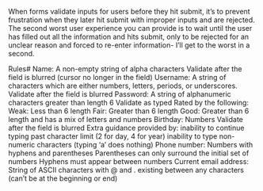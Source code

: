 When forms validate inputs for users before they hit submit, it’s to prevent frustration when they later hit submit with improper inputs and are rejected. The second worst user experience you can provide is to wait until the user has filled out all the information and hits submit, only to be rejected for an unclear reason and forced to re-enter information- I’ll get to the worst in a second.

Rules#
Name: A non-empty​ string of alpha characters
Validate after the field is blurred (cursor no longer in the field)
Username: A string of characters which are either numbers, letters, periods, or underscores.
Validate after the field is blurred
Password: A string of alphanumeric characters greater than length 6
Validate as typed
Rated by the following:
Weak: Less than 6 length
Fair: Greater than 6 length
Good: Greater than 6 length and has a mix of letters and numbers
Birthday: Numbers
Validate after the field is blurred
Extra guidance provided by:
inability to continue typing past character limit (2 for day, 4 for year)
inability to type non-numeric characters (typing ‘a’ does nothing)
Phone number: Numbers with hyphens and parentheses
Parentheses can only surround the initial set of numbers
Hyphens must appear between numbers
Current email address: String of ASCII characters with @ and . existing between any characters (can’t be at the beginning or end)​
